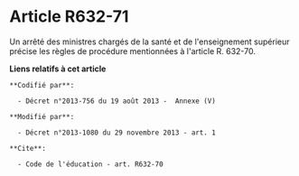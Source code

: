 # Article R632-71

Un arrêté des ministres chargés de la santé et de l'enseignement supérieur précise les règles de procédure mentionnées à
l'article R. 632-70.

**Liens relatifs à cet article**

	**Codifié par**:

	  - Décret n°2013-756 du 19 août 2013 -  Annexe (V)

	**Modifié par**:

	  - Décret n°2013-1080 du 29 novembre 2013 - art. 1

	**Cite**:

	  - Code de l'éducation - art. R632-70
